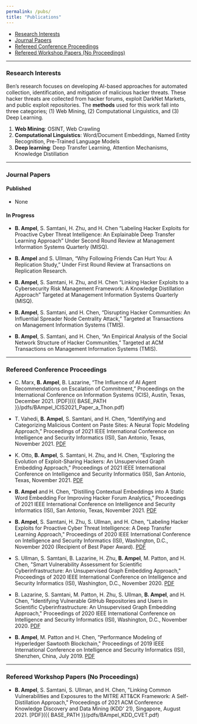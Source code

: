 ```yaml
---
permalink: /pubs/
title: "Publications"
---
```


<div class="navbar">
    <div class="navbar-inner">
        <ul class="nav">
            <li><a href="#ResearchInterests">Research Interests</a></li>
            <li><a href="#JournalPapers">Journal Papers</a></li>
            <li><a href="#Conference">Refereed Conference Proceedings</a></li>
            <li><a href="#AdHoc">Refereed Workshop Papers (No Proceedings)</a></li>
        </ul>
    </div>
</div>

---

### <a name="ResearchInterests"></a>Research Interests
Ben’s research focuses on developing AI-based approaches for automated collection, identification, and mitigation of malicious hacker threats. These hacker threats are collected from hacker forums, exploit DarkNet Markets, and public exploit repositories. The **methods** used for this work fall into three categories; (1) Web Mining, (2) Computational Linguistics, and (3) Deep Learning.
1. **Web Mining**: OSINT, Web Crawling
2. **Computational Linguistics**: Word/Document Embeddings, Named Entity Recognition, Pre-Trained Language Models 
3. **Deep learning**: Deep Transfer Learning, Attention Mechanisms, Knowledge Distillation 

---

### <a name="JournalPapers"></a>Journal Papers

#### Published
* None

#### In Progress
* **B. Ampel**, S. Samtani, H. Zhu, and H. Chen “Labeling Hacker Exploits for Proactive Cyber Threat Intelligence: An Explainable Deep Transfer Learning Approach” Under Second Round Review at Management Information Systems Quarterly (MISQ).

* **B. Ampel** and S. Ullman, “Why Following Friends Can Hurt You: A Replication Study,” Under First Round Review at Transactions on Replication Research.

* **B. Ampel**, S. Samtani, H. Zhu, and H. Chen “Linking Hacker Exploits to a Cybersecurity Risk Management Framework: A Knowledge Distillation Approach” Targeted at Management Information Systems Quarterly (MISQ).

* **B. Ampel**, S. Samtani, and H. Chen, “Disrupting Hacker Communities: An Influential Spreader Node Centrality Attack,” Targeted at Transactions on Management Information Systems (TMIS).

* **B. Ampel**, S. Samtani, and H. Chen, “An Empirical Analysis of the Social Network Structure of Hacker Communities,” Targeted at ACM Transactions on Management Information Systems (TMIS).

---

### <a name="Conference"></a>Refereed Conference Proceedings
* C. Marx, **B. Ampel**, B. Lazarine, “The Influence of AI Agent Recommendations on Escalation of Commitment,” Proceedings on the International Conference on Information Systems (ICIS), Austin, Texas, December 2021. [PDF]({{ BASE_PATH }}/pdfs/BAmpel_ICIS2021_Paper_a_Thon.pdf)<br/>

* T. Vahedi, **B. Ampel**, S. Samtani, and H. Chen, “Identifying and Categorizing Malicious Content on Paste Sites: A Neural Topic Modeling Approach,” Proceedings of 2021 IEEE International Conference on Intelligence and Security Informatics (ISI), San Antonio, Texas, November 2021. [PDF](https://www.researchgate.net/profile/Sagar-Samtani/publication/355165827_Identifying_and_Categorizing_Malicious_Content_on_Paste_Sites_A_Neural_Topic_Modeling_Approach/links/61622f82e7993f536cb5b318/Identifying-and-Categorizing-Malicious-Content-on-Paste-Sites-A-Neural-Topic-Modeling-Approach.pdf)<br/>

* K. Otto, **B. Ampel**, S. Samtani, H. Zhu, and H. Chen, “Exploring the Evolution of Exploit-Sharing Hackers:  An Unsupervised Graph Embedding Approach,” Proceedings of 2021 IEEE International Conference on Intelligence and Security Informatics (ISI), San Antonio, Texas, November 2021. [PDF](https://www.researchgate.net/profile/Sagar-Samtani/publication/355165572_Exploring_the_Evolution_of_Exploit-Sharing_Hackers_An_Unsupervised_Graph_Embedding_Approach/links/61622f1ce7993f536cb5b313/Exploring-the-Evolution-of-Exploit-Sharing-Hackers-An-Unsupervised-Graph-Embedding-Approach.pdf)<br/>

* **B. Ampel** and H. Chen, “Distilling Contextual Embeddings into A Static Word Embedding For Improving Hacker Forum Analytics,” Proceedings of 2021 IEEE International Conference on Intelligence and Security Informatics (ISI), San Antonio, Texas, November 2021. [PDF](https://www.researchgate.net/profile/Benjamin-Ampel/publication/355190973_Distilling_Contextual_Embeddings_Into_A_Static_Word_Embedding_For_Improving_Hacker_Forum_Analytics/links/61665e2c3851f95994f75ea8/Distilling-Contextual-Embeddings-Into-A-Static-Word-Embedding-For-Improving-Hacker-Forum-Analytics.pdf)<br/>

* **B. Ampel**, S. Samtani, H. Zhu, S. Ullman, and H. Chen, "Labeling Hacker Exploits for Proactive Cyber Threat Intelligence: A Deep Transfer Learning Approach," Proceedings of 2020 IEEE International Conference on Intelligence and Security Informatics (ISI), Washington, D.C., November 2020 (Recipient of Best Paper Award). [PDF](https://par.nsf.gov/servlets/purl/10218326)<br/>

* S. Ullman, S. Samtani, B. Lazarine, H. Zhu, **B. Ampel**, M. Patton, and H. Chen, "Smart Vulnerability Assessment for Scientific Cyberinfrastructure: An Unsupervised Graph Embedding Approach," Proceedings of 2020 IEEE International Conference on Intelligence and Security Informatics (ISI), Washington, D.C., November 2020. [PDF](https://par.nsf.gov/servlets/purl/10218329)<br/>

* B. Lazarine, S. Samtani, M. Patton, H. Zhu, S. Ullman, **B. Ampel**, and H. Chen, "Identifying Vulnerable GitHub Repositories and Users in Scientific Cyberinfrastructure: An Unsupervised Graph Embedding Approach," Proceedings of 2020 IEEE International Conference on Intelligence and Security Informatics (ISI), Washington, D.C., November 2020. [PDF](https://par.nsf.gov/servlets/purl/10218331)<br/>

* **B. Ampel**, M. Patton and H. Chen, "Performance Modeling of Hyperledger Sawtooth Blockchain," Proceedings of 2019 IEEE International Conference on Intelligence and Security Informatics (ISI), Shenzhen, China, July 2019. [PDF](https://par.nsf.gov/servlets/purl/10172683)<br/>

---

### <a name="AdHoc"></a>Refereed Workshop Papers (No Proceedings)
* **B. Ampel**, S. Samtani, S. Ullman, and H. Chen, "Linking Common Vulnerabilities and Exposures to the MITRE ATT&CK Framework: A Self-Distillation Approach," Proceedings of 2021 ACM Conference Knowledge Discovery and Data Mining (KDD' 21), Singapore, August 2021. [PDF]({{ BASE_PATH }}/pdfs/BAmpel_KDD_CVET.pdf)
<br/>
